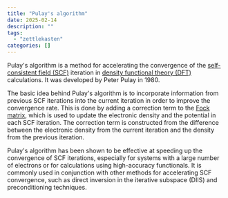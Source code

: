 ```yaml
---
title: "Pulay's algorithm"
date: 2025-02-14
description: ""
tags: 
  - "zettlekasten"
categories: []
---
```


Pulay's algorithm is a method for accelerating the convergence of the [self-consistent field (SCF)](self-consistent%20field%20(SCF)) iteration in [density functional theory (DFT)](density%20functional%20theory%20(DFT)) calculations. It was developed by Peter Pulay in 1980.

The basic idea behind Pulay's algorithm is to incorporate information from previous SCF iterations into the current iteration in order to improve the convergence rate. This is done by adding a correction term to the [Fock matrix](Fock%20matrix.md), which is used to update the electronic density and the potential in each SCF iteration. The correction term is constructed from the difference between the electronic density from the current iteration and the density from the previous iteration.

Pulay's algorithm has been shown to be effective at speeding up the convergence of SCF iterations, especially for systems with a large number of electrons or for calculations using high-accuracy functionals. It is commonly used in conjunction with other methods for accelerating SCF convergence, such as direct inversion in the iterative subspace (DIIS) and preconditioning techniques.